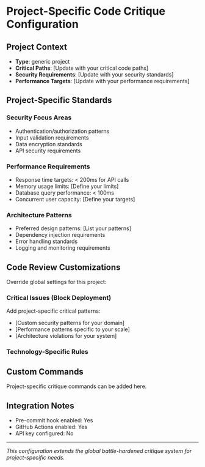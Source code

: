 # Project-Specific Code Critique Configuration

## Project Context
- **Type**: generic project
- **Critical Paths**: [Update with your critical code paths]
- **Security Requirements**: [Update with your security standards]
- **Performance Targets**: [Update with your performance requirements]

## Project-Specific Standards

### Security Focus Areas
- Authentication/authorization patterns
- Input validation requirements
- Data encryption standards
- API security requirements

### Performance Requirements
- Response time targets: < 200ms for API calls
- Memory usage limits: [Define your limits]
- Database query performance: < 100ms
- Concurrent user capacity: [Define your targets]

### Architecture Patterns
- Preferred design patterns: [List your patterns]
- Dependency injection requirements
- Error handling standards
- Logging and monitoring requirements

## Code Review Customizations

Override global settings for this project:

### Critical Issues (Block Deployment)
Add project-specific critical patterns:
- [Custom security patterns for your domain]
- [Performance patterns specific to your scale]
- [Architecture violations for your system]

### Technology-Specific Rules

## Custom Commands

Project-specific critique commands can be added here.

## Integration Notes

- Pre-commit hook enabled: Yes
- GitHub Actions enabled: Yes
- API key configured: No

---

*This configuration extends the global battle-hardened critique system for project-specific needs.*

